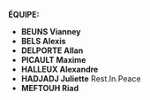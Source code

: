 **ÉQUIPE:**  
- **BEUNS Vianney**  
- **BELS Alexis**  
- **DELPORTE Allan**  
- **PICAULT Maxime**  
- **HALLEUX Alexandre**  
- **HADJADJ Juliette** Rest.In.Peace 
- **MEFTOUH Riad**  
